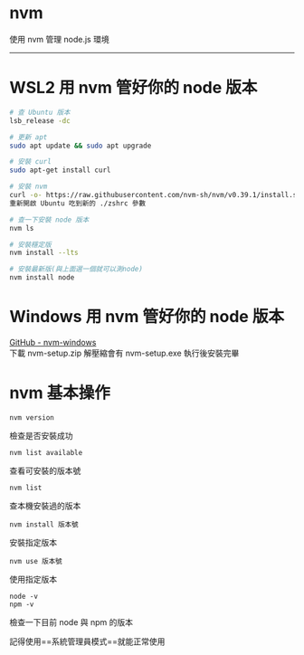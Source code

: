 # nvm
使用 nvm 管理 node.js 環境

---

# WSL2 用 nvm 管好你的 node 版本
```bash
# 查 Ubuntu 版本
lsb_release -dc

# 更新 apt
sudo apt update && sudo apt upgrade

# 安裝 curl
sudo apt-get install curl

# 安裝 nvm
curl -o- https://raw.githubusercontent.com/nvm-sh/nvm/v0.39.1/install.sh | bash
重新開啟 Ubuntu 吃到新的 ./zshrc 參數

# 查一下安裝 node 版本
nvm ls

# 安裝穩定版
nvm install --lts

# 安裝最新版(與上面選一個就可以測node)
nvm install node
```

# Windows 用 nvm 管好你的 node 版本
[GitHub - nvm-windows](https://github.com/coreybutler/nvm-windows/releases)  
下載 nvm-setup.zip 解壓縮會有 nvm-setup.exe 執行後安裝完畢  

# nvm 基本操作
```shell
nvm version
```
檢查是否安裝成功  

```shell
nvm list available
```
查看可安裝的版本號  

```shell
nvm list
```
查本機安裝過的版本  

```shell
nvm install 版本號  
```
安裝指定版本  

```shell
nvm use 版本號
```
使用指定版本  

```shell
node -v
npm -v
```
檢查一下目前 node 與 npm 的版本  

記得使用==系統管理員模式==就能正常使用  